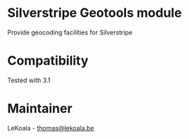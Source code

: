 Silverstripe Geotools module
==================
Provide geocoding facilities for Silverstripe

Compatibility
==================
Tested with 3.1

Maintainer
==================
LeKoala - thomas@lekoala.be